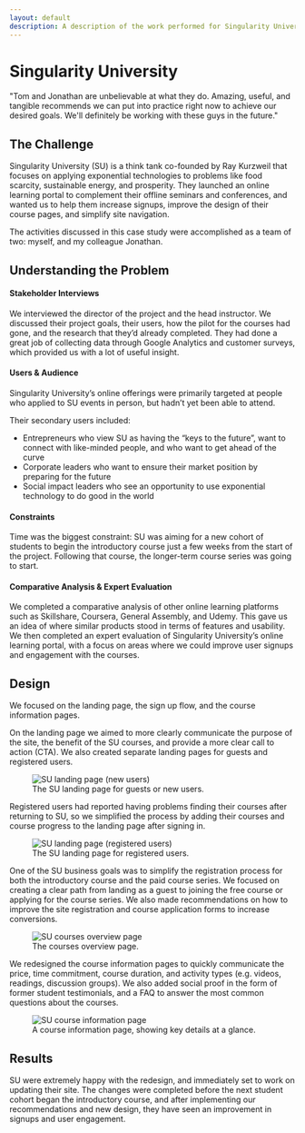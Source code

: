 ```yaml
---
layout: default
description: A description of the work performed for Singularity University, including expert evaluation, stakeholder interviews, wireframing, ux design.
---
```


<div class="row case-study justify-content-center">
  <div class="col-12 col-sm-8 offset-sm-2">
    <h1>Singularity University</h1>
  </div>
</div>

<div class="row case-study justify-content-center">
  <div class="col-12 col-sm-8 offset-sm-2">
    <div class="testimonial">
      <p>"Tom and Jonathan are unbelievable at what they do. Amazing, useful, and tangible recommends we can put into practice right now to achieve our desired goals. We'll definitely be working with these guys in the future."</p>
    </div>
  </div>
</div>

<div class="row case-study justify-content-center">
  <div class="col-10 offset-1 col-sm-10 offset-sm-1 col-md-8 offset-md-2 col-lg-6 offset-lg-3">
    <h2>The Challenge</h2>
    <p>Singularity University (SU) is a think tank co-founded by Ray Kurzweil that focuses on applying exponential technologies to problems like food scarcity, sustainable energy, and prosperity. They launched an online learning portal to complement their offline seminars and conferences, and wanted us to help them increase signups, improve the design of their course pages, and simplify site navigation.</p>
    <p>The activities discussed in this case study were accomplished as a team of two: myself, and my colleague Jonathan.</p>
  </div>
</div>

<div class="row case-study justify-content-center">
  <div class="col-10 offset-1 col-sm-10 offset-sm-1 col-md-8 offset-md-2 col-lg-6 offset-lg-3">
    <h2>Understanding the Problem</h2>
    <h4>Stakeholder Interviews</h4>
    <p>We interviewed the director of the project and the head instructor. We discussed their project goals, their users, how the pilot for the courses had gone, and the research that they’d already completed. They had done a great job of collecting data through Google Analytics and customer surveys, which provided us with a lot of useful insight.</p>
    <h4>Users &amp; Audience</h4>
    <p>Singularity University’s online offerings were primarily targeted at people who applied to SU events in person, but hadn’t yet been able to attend.</p>
    <p>Their secondary users included:</p>
    <ul>
      <li>Entrepreneurs who view SU as having the “keys to the future”, want to connect with like-minded people, and who want to get ahead of the curve</li>
      <li>Corporate leaders who want to ensure their market position by preparing for the future</li>
      <li>Social impact leaders who see an opportunity to use exponential technology to do good in the world</li>
    </ul>
    <h4>Constraints</h4>
    <p>Time was the biggest constraint: SU was aiming for a new cohort of students to begin the introductory course just a few weeks from the start of the project. Following that course, the longer-term course series was going to start.</p>
    <h4>Comparative Analysis &amp; Expert Evaluation</h4>
    <p>We completed a comparative analysis of other online learning platforms such as Skillshare, Coursera, General Assembly, and Udemy. This gave us an idea of where similar products stood in terms of features and usability. We then completed an expert evaluation of Singularity University’s online learning portal, with a focus on areas where we could improve user signups and engagement with the courses.</p>
  </div>
</div>

<div class="row case-study justify-content-center">
  <div class="col-10 offset-1 col-sm-10 offset-sm-1 col-md-8 offset-md-2 col-lg-6 offset-lg-3">
    <h2>Design</h2>
    <p>We focused on the landing page, the sign up flow, and the course information pages.</p>
    <p>On the landing page we aimed to more clearly communicate the purpose of the site, the benefit of the SU courses, and provide a more clear call to action (CTA). We also created separate landing pages for guests and registered users.</p>
    <figure class="figure">
      <img class="img-responsive" src="{{ site.baseurl }}/images/portfolio/case_studies/su-landing.jpg" alt="SU landing page (new users)" />
      <figcaption class="figure-caption">The SU landing page for guests or new users.</figcaption>
    </figure>
    <p>Registered users had reported having problems finding their courses after returning to SU, so we simplified the process by adding their courses and course progress to the landing page after signing in.</p>
    <figure class="figure">
      <img class="img-responsive" src="{{ site.baseurl }}/images/portfolio/case_studies/su-landing-registered.jpg" alt="SU landing page (registered users)" />
      <figcaption class="figure-caption">The SU landing page for registered users.</figcaption>
    </figure>
    <p>One of the SU business goals was to simplify the registration process for both the introductory course and the paid course series. We focused on creating a clear path from landing as a guest to joining the free course or applying for the course series. We also made recommendations on how to improve the site registration and course application forms to increase conversions.</p>
    <figure class="figure">
      <img class="img-responsive" src="{{ site.baseurl }}/images/portfolio/case_studies/su-courses.jpg" alt="SU courses overview page" />
      <figcaption class="figure-caption">The courses overview page.</figcaption>
    </figure>
    <p>We redesigned the course information pages to quickly communicate the price, time commitment, course duration, and activity types (e.g. videos, readings, discussion groups). We also added social proof in the form of former student testimonials, and a FAQ to answer the most common questions about the courses.</p>
    <figure class="figure">
      <img class="img-responsive" src="{{ site.baseurl }}/images/portfolio/case_studies/su-courseinfo.jpg" alt="SU course information page" />
      <figcaption class="figure-caption">A course information page, showing key details at a glance.</figcaption>
    </figure>
  </div>
</div>

<div class="row case-study justify-content-center">
  <div class="col-10 offset-1 col-sm-10 offset-sm-1 col-md-8 offset-md-2 col-lg-6 offset-lg-3">
    <h2>Results</h2>
    <p>SU were extremely happy with the redesign, and immediately set to work on updating their site. The changes were completed before the next student cohort began the introductory course, and after implementing our recommendations and new design, they have seen an improvement in signups and user engagement.</p>
  </div>
</div>
